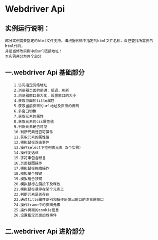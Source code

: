 Webdriver Api
=============
实例运行说明：</br>
-----------
	部分实例需要指定的html文件支持，请根据代码中指定的html文件名称，自己查找所需要的html代码，
	并适当修改实例中的url链接地址！
	本实例共分为两个部分

一.webdriver Api 基础部分</br>
-----------------------
		1.访问指定网络地址
		2.浏览器页面的前进，后退，刷新
		3.浏览器窗口最大化，设置窗口的大小
		4.获取页面的title属性
		5.获取当前页面的url地址及页面的源码
		6.多窗口切换
		7.获取元素的属性
		8.获取元素的css属性值
		9.判断元素是否可见
		10.判断元素是否可操作
		11.获取元素的属性值
		12.模拟鼠标双击事件
		13.操作select下拉列表元素（5个实例）
		14.操作复选框
		15.字符串包含断言
		16.页面截图操作
		17.模拟鼠标拖拽操作
		18.模拟单个按键
		19.模拟组合按键
		20.模拟鼠标左键按下及释放
		21.模拟鼠标悬停在某个元素上
		22.判断元素是否存在
		23.通过title属性识别和操作新弹出窗口的浏览器窗口
		24.操作frame中的页面元素
		25.操作页面的cookie信息
		26.设置指定页面加载事件
二.webdriver Api 进阶部分</br>
-----------------------
		
